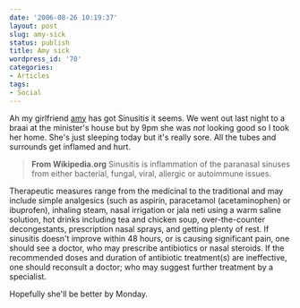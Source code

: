 ```yaml
---
date: '2006-08-26 10:19:37'
layout: post
slug: amy-sick
status: publish
title: Amy sick
wordpress_id: '70'
categories:
- Articles
tags:
- Social
---
```


Ah my girlfriend [amy](http://www.amyblog.net) has got Sinusitis it seems. We went out last night to a braai at the minister's house but by 9pm she was *not* looking good so I took her home. She's just sleeping today but it's really sore. All the tubes and surrounds get inflamed and hurt.


> **From Wikipedia.org**
Sinusitis is inflammation of the paranasal sinuses from either bacterial, fungal, viral, allergic or autoimmune issues.

Therapeutic measures range from the medicinal to the traditional and may include simple analgesics (such as aspirin, paracetamol (acetaminophen) or ibuprofen), inhaling steam, nasal irrigation or jala neti using a warm saline solution, hot drinks including tea and chicken soup, over-the-counter decongestants, prescription nasal sprays, and getting plenty of rest. If sinusitis doesn't improve within 48 hours, or is causing significant pain, one should see a doctor, who may prescribe antibiotics or nasal steroids. If the recommended doses and duration of antibiotic treatment(s) are ineffective, one should reconsult a doctor; who may suggest further treatment by a specialist.


Hopefully she'll be better by Monday.
